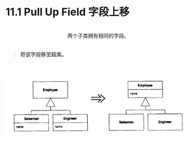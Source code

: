 # 11.1 Pull Up Field 字段上移

<br>

<center>两个子类拥有相同的字段。</center>

<br>

> **将该字段移至超类。**

<br>

![image-20210930234240619](https://raw.githubusercontent.com/huxiaoning/img/master/image-20210930234240619.png)

<br>

